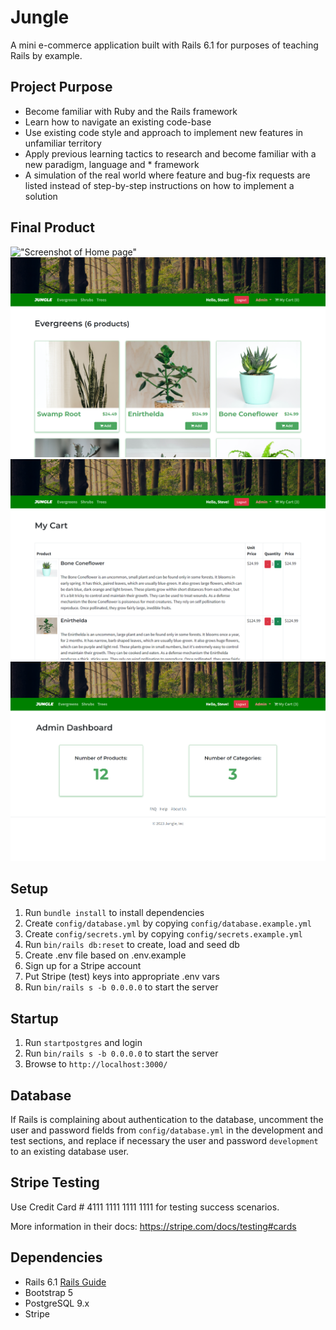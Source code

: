 # Jungle

A mini e-commerce application built with Rails 6.1 for purposes of teaching Rails by example.

## Project Purpose

- Become familiar with Ruby and the Rails framework
- Learn how to navigate an existing code-base
- Use existing code style and approach to implement new features in unfamiliar territory
- Apply previous learning tactics to research and become familiar with a new paradigm, language and \* framework
- A simulation of the real world where feature and bug-fix requests are listed instead of step-by-step instructions on how to implement a solution

## Final Product

!["Screenshot of Home page"](https://github.com/willsmores/jungle-rails/blob/master/img/jungle-home-page.PNG?raw=true)
!["Screenshot of Product page"](https://github.com/willsmores/jungle-rails/blob/master/img/jungle-product-page.PNG?raw=true)
!["Screenshot of Shopping Cart page"](https://github.com/willsmores/jungle-rails/blob/master/img/jungle-shopping-cart.PNG?raw=true)
!["Screenshot of Admin Dashboard page"](https://github.com/willsmores/jungle-rails/blob/master/img/jungle-admin-dashboard.PNG?raw=true)

## Setup

1. Run `bundle install` to install dependencies
2. Create `config/database.yml` by copying `config/database.example.yml`
3. Create `config/secrets.yml` by copying `config/secrets.example.yml`
4. Run `bin/rails db:reset` to create, load and seed db
5. Create .env file based on .env.example
6. Sign up for a Stripe account
7. Put Stripe (test) keys into appropriate .env vars
8. Run `bin/rails s -b 0.0.0.0` to start the server

## Startup

1. Run `startpostgres` and login
2. Run `bin/rails s -b 0.0.0.0` to start the server
3. Browse to `http://localhost:3000/`

## Database

If Rails is complaining about authentication to the database, uncomment the user and password fields from `config/database.yml` in the development and test sections, and replace if necessary the user and password `development` to an existing database user.

## Stripe Testing

Use Credit Card # 4111 1111 1111 1111 for testing success scenarios.

More information in their docs: <https://stripe.com/docs/testing#cards>

## Dependencies

- Rails 6.1 [Rails Guide](http://guides.rubyonrails.org/v6.1/)
- Bootstrap 5
- PostgreSQL 9.x
- Stripe
